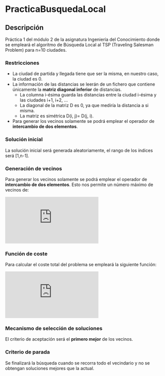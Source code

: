 # PracticaBusquedaLocal
## Descripción
Práctica 1 del módulo 2 de la asignatura Ingeniería del Conocimiento donde se empleará el algoritmo de Búsqueda Local al TSP (Traveling Salesman Problem) para n=10 ciudades.

### Restricciones
- La ciudad de partida y llegada tiene que ser la misma, en nuestro caso, la ciudad es 0.
- La información de las distancias se leerán de un fichero que contiene únicamente la **matriz diagonal inferior** de distancias.
  - La columna i-ésima guarda las distancias entre la ciudad i-ésima y las ciudades i+1, i+2, ...
  - La diagonal de la matriz D es 0, ya que mediría la distancia a si misma.
  - La matriz es simétrica D(i, j)= D(j, i).
- Para generar los vecinos solamente se podrá emplear el operador de **intercambio de dos elementos**.

### Solución inicial
La solución inicial será generada aleatoriamente, el rango de los índices será [1,n-1].

### Generación de vecinos
Para generar los vecinos solamente se podrá emplear el operador de **intercambio de dos elementos**. Esto nos permite un número máximo de vecinos de:

![Máximo de Vecinos](http://www.sciweavers.org/tex2img.php?eq=%5Csum_%7Bi%3D1%7D%5E%7Bn-2%7D%20i%3D%20%5Cfrac%20%7B%5Cbig%28n-1%5Cbig%29%20%2A%20%5Cbig%28n-2%5Cbig%29%7D%20%7B2%7D&bc=White&fc=Black&im=jpg&fs=12&ff=arev&edit=0)

### Función de coste
Para calcular el coste total del problema se empleará la siguiente función:

![Función de coste](http://www.sciweavers.org/tex2img.php?eq=C%5Cbig%28S%5Cbig%29%3D%20D%280%2CS%5B0%5D%29%20%2B%20%5Csum_%7Bi%3D1%7D%5E%7Bn-2%7D%20D%5Cbig%28S%5Bi-1%5D%2CS%5Bi%5D%5Cbig%29%20%2B%20D%5Cbig%28S%28%5Bn-2%5D%2C0%29%5Cbig%29&bc=White&fc=Black&im=jpg&fs=12&ff=arev&edit=0)

### Mecanismo de selección de soluciones
El criterio de aceptación será el **primero mejor** de los vecinos.

### Criterio de parada
Se finalizará la búsqueda cuando se recorra todo el vecindario y no se obtengan soluciones mejores que la actual.
